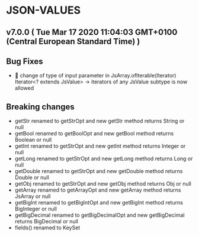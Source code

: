 # JSON-VALUES
## v7.0.0  ( Tue Mar 17 2020 11:04:03 GMT+0100 (Central European Standard Time) )


## Bug Fixes
  - 🐛 change of type of input parameter in JsArray.ofIterable(Iterator<JsValue>)
  Iterator<? extends JsValue> -> iterators of any JsValue subtype is now allowed

## Breaking changes
  - getStr renamed to getStrOpt and new getStr method returns String or null
  - getBool renamed to getBoolOpt and new getBool method returns Boolean or null
  - getInt renamed to getStrOpt and new getInt method returns Integer or null
  - getLong renamed to getStrOpt and new getLong method returns Long or null
  - getDouble renamed to getStrOpt and new getDouble method returns Double or null
  - getObj renamed to getStrOpt and new getObj method returns Obj or null
  - getArray renamed to getArrayOpt and new getArray method returns JsArray or null
  - getBigInt renamed to getBigIntOpt and new getBigInt method returns BigInteger or null
  - getBigDecimal renamed to getBigDecimalOpt and new getBigDecimal returns BigDecimal or null
  - fields() renamed to KeySet







